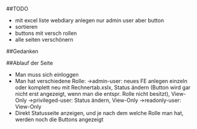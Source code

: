 ##TODO

- mit excel liste webdiary anlegen nur admin user aber button
- sortieren
- buttons mit versch rollen
- alle seiten verschönern


##Gedanken

##Ablauf der Seite
- Man muss sich einloggen
- Man hat verschiedene Rolle:
    ->admin-user: neues FE anlegen einzeln oder komplett neu mit Rechnertab.xslx, Status ändern (Button wird gar nicht erst angezeigt, wenn man die entspr. Rolle nicht besitzt), View-Only
    ->privileged-user: Status ändern, View-Only
    ->readonly-user: View-Only
- Direkt Statusseite anzeigen, und je nach dem welche Rolle man hat, werden noch die Buttons angezeigt